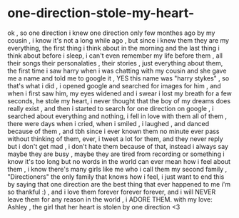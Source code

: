 one-direction-stole-my-heart-
=============================

ok , so one direction 
i knew one direction only few monthes ago by my cousin , i know it's not a long while ago , but since i knew 
them they are my everything, the first thing i think about in the morning and the last thing i think about before
i sleep, i can't even remember my life before them , all their songs their personalaties , their stories ,
just everything about them, the first time i saw harry when i was chatting with my cousin and she gave me a name and 
told me to google it , YES this name was "harry stykes" , so that's what i did , i opened google and searched for 
images for him , and when i first saw him, my eyes widened and i swear i lost my breath for a few seconds, he stole
my heart, i never thought that the boy of my dreams does really exist , and then i started to search for one direction 
on google , i searched about everything and nothing, i fell in love with them all of them , there were days when
i cried, when i smiled , i laughed , and danced because of them , and tbh since i ever known them no minute ever
pass without thinking of them, ever, i tweet a lot for them, and they never reply but i don't get mad , i don't hate
them because of that, instead i always say maybe they are busy , maybe they are tired from recording or something
i know it's too long but no words in the world can ever mean how i feel about them , i know there's many girls like
me who i call them my second family , "Directioners" the only family that knows how i feel, i just want to end this 
by saying that one direction are the best thing that ever happened to me i'm so thankful :) , and i love them 
forever forever forever, and i will NEVER leave them for any reason in the world , i ADORE THEM.
with my love:
Ashley , the girl that her heart is stolen by one direction <3 